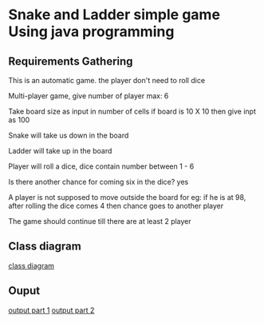 # Snake and Ladder simple game Using java programming

## Requirements Gathering

This is an automatic game. the player don't need to roll dice

Multi-player game, give number of player max: 6

Take board size as input in number of cells
if board is 10 X 10 then give inpt as 100

Snake will take us down in the board

Ladder will take up in the board

Player will roll a dice, dice contain number between 1 - 6

Is there another chance for coming six in the dice? yes

A player is not supposed to move outside the board
for eg: if he is at 98, after rolling the dice comes 4 then chance goes to another player

The game should continue till there are at least 2 player

## Class diagram
[class diagram](https://drive.google.com/file/d/1J9bG63pOdouReIpyDsi5ruEwG9V8GAQ1/view?usp=drive_link)

## Ouput
[output part 1](https://drive.google.com/file/d/14U24UhmfXaClSBZbq-rc_BbgXRiwX3zu/view?usp=drive_link)
[output part 2](https://drive.google.com/file/d/1UcyQl5_C7PUqtIf0zqg0qrxrA6kTzLqB/view?usp=drive_link)